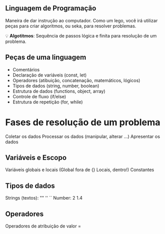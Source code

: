 ## Linguagem de Programação

Maneira de dar instrução ao computador.
Como um lego, você irá utilizar peças para criar algoritmos, ou seka, para resolver problemas.

💡 **Algotitmos**: Sequência de passos lógica e finita para resolução de um problema.

## Peças de uma linguagem

- Comentários
- Declaração de variáveis (const, let)
- Operadores (atibuição, concatenação, matemáticos, lógicos)
- Tipos de dados (string, number, boolean)
- Estrutura de dados (functions, object, array)
- Controle de fluxo (if/else)
- Estrutura de repetição (for, while)

# Fases de resolução de um problema

Coletar os dados
Processar os dados (manipular, alterar ...)
Apresentar os dados

## Variáveis e Escopo

Variáveis globais e locais (Global fora de {} Locais, dentro!)
Constantes

## Tipos de dados

Strings (textos): "" '' ``
Number: 2 1.4

## Operadores

Operadores de atribuição de valor =
